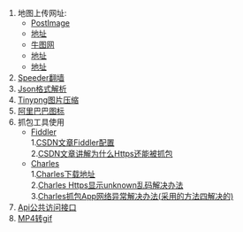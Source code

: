 1. 地图上传网址:  
	- [PostImage](https://postimages.org/)  
	- [地址](http://www.bbvdd.com/)  
	- [牛图网](https://www.niupic.com/)  
	- [地址](https://imgbb.com/)  
	- [地址](http://xiaofengsky.free.fr/)  
2. [Speeder翻墙](https://www.speederss.best/user)  
3. [Json格式解析](http://json.cn/)  
4. [Tinypng图片压缩](https://tinypng.com/)  
5. [阿里巴巴图标](https://www.iconfont.cn/home/index?spm=a313x.7781069.1998910419.2)  
6. 抓包工具使用  
	- [Fiddler](https://www.cnblogs.com/yyhh/p/5140852.html)  
		1.[CSDN文章Fiddler配置](https://guolin.blog.csdn.net/article/details/117192301)  
		2.[CSDN文章讲解为什么Https还能被抓包](https://guolin.blog.csdn.net/article/details/117618940)  
	- [Charles](https://www.cnblogs.com/peng-lan/p/11242954.html)  
		1.[Charles下载地址](https://www.charlesproxy.com/latest-release/download.do)  
		2.[Charles Https显示unknown乱码解决办法](https://www.deepsc.net/index.php/archives/210/)<!--Google搜索找打的解决办法,部分能够解决Https乱码问题,抓包的APP是开吧-->  
		3.[Charles抓包App网络异常解决办法(采用的方法四解决的)](https://www.jianshu.com/p/b3acf7ca4ddb)
7. [Api公共访问接口](https://www.jianshu.com/p/727c87f14ca8)  
8. [MP4转gif](https://convertio.co/zh/)  
